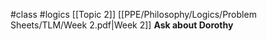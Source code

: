 #class #logics 
[[Topic 2]]
[[PPE/Philosophy/Logics/Problem Sheets/TLM/Week 2.pdf|Week 2]]
**Ask about Dorothy**
